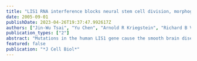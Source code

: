 ```yaml
---
title: "LIS1 RNA interference blocks neural stem cell division, morphogenesis, and motility at multiple stages"
date: 2005-09-01
publishDate: 2023-04-26T19:37:47.992617Z
authors: ["Jin-Wu Tsai", "Yu Chen", "Arnold R Kriegstein", "Richard B Vallee"]
publication_types: ["2"]
abstract: "Mutations in the human LIS1 gene cause the smooth brain disease classical lissencephaly. To understand the underlying mechanisms, we conducted in situ live cell imaging analysis of LIS1 function throughout the entire radial migration pathway. In utero electroporation of LIS1 small interference RNA and short hairpin dominant negative LIS1 and dynactin cDNAs caused a dramatic accumulation of multipolar progenitor cells within the subventricular zone of embryonic rat brains. This effect resulted from a complete failure in progression from the multipolar to the migratory bipolar state, as revealed by time-lapse analysis of brain slices. Surprisingly, interkinetic nuclear oscillations in the radial glial progenitors were also abolished, as were cell divisions at the ventricular surface. Those few bipolar cells that reached the intermediate zone also exhibited a complete block in somal translocation, although, remarkably, process extension persisted. Finally, axonal growth also ceased. These results identify multiple distinct and novel roles for LIS1 in nucleokinesis and process dynamics and suggest that nuclear position controls neural progenitor cell division."
featured: false
publication: "*J Cell Biol*"
---
```


